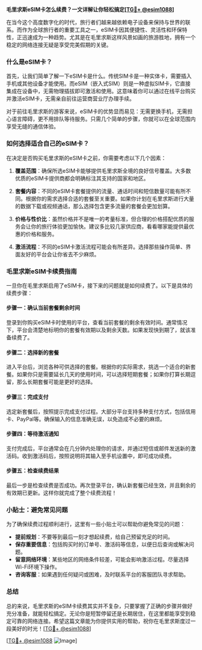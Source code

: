 **毛里求斯eSIM卡怎么续费？一文详解让你轻松搞定[[TG💪+ @esim1088](https://t.me/s/esim1088)]**

在当今这个高度数字化的时代，旅行者们越来越依赖电子设备来保持与世界的联系。而作为全球旅行者的重要工具之一，eSIM卡因其便捷性、灵活性和环保特性，正迅速成为一种趋势。尤其是在毛里求斯这样风景如画的旅游胜地，拥有一个稳定的网络连接无疑是享受完美假期的关键。

### 什么是eSIM卡？

首先，让我们简单了解一下eSIM卡是什么。传统SIM卡是一种实体卡，需要插入手机或其他设备才能使用。而eSIM（嵌入式SIM）则是一种虚拟SIM卡，它直接集成在设备中，无需物理插拔即可激活和使用。这意味着你可以通过在线平台购买并激活eSIM卡，无需亲自前往运营商营业厅办理手续。

对于前往毛里求斯的游客来说，eSIM卡的优势显而易见：无需更换手机，无需担心语言障碍，更不用排队等待服务。只需几个简单的步骤，你就可以在全球范围内享受无缝的通信体验。

### 如何选择适合自己的eSIM卡？

在决定是否购买毛里求斯的eSIM卡之前，你需要考虑以下几个因素：

1. **覆盖范围**：确保所选eSIM卡能够提供毛里求斯全境的良好信号覆盖。大多数优质的eSIM卡提供商都会明确标注其支持的国家和地区。
   
2. **套餐内容**：不同的eSIM卡套餐提供的流量、通话时间和短信数量可能有所不同。根据你的需求选择合适的套餐至关重要。如果你计划在毛里求斯进行大量的数据下载或视频通话，那么选择包含更多流量的套餐会更加划算。

3. **价格与性价比**：虽然价格并不是唯一的考量标准，但合理的价格搭配优质的服务会让你的旅行体验更加愉快。建议多比较几家供应商，看看哪家能提供最优惠的价格和服务。

4. **激活流程**：不同的eSIM卡激活流程可能会有所差异。选择那些操作简单、界面友好的平台会让你省去不少麻烦。

### 毛里求斯eSIM卡续费指南

一旦你在毛里求斯启用了eSIM卡，接下来的问题就是如何续费了。以下是具体的续费步骤：

#### 步骤一：确认当前套餐剩余时间

登录到你购买eSIM卡时使用的平台，查看当前套餐的剩余有效时间。通常情况下，平台会清楚地标明你的套餐有效期以及剩余天数。如果发现快到期了，就该准备续费了。

#### 步骤二：选择新的套餐

进入平台后，浏览各种可供选择的套餐。根据你的实际需求，挑选一个适合的新套餐。如果你只是需要延长几天的使用时间，可以选择短期套餐；如果你打算长期逗留，那么长期套餐可能是更好的选择。

#### 步骤三：完成支付

选定新套餐后，按照提示完成支付过程。大部分平台支持多种支付方式，包括信用卡、PayPal等。确保输入的信息准确无误，以免造成不必要的麻烦。

#### 步骤四：等待激活通知

支付完成后，平台通常会在几分钟内处理你的请求，并通过短信或邮件发送新的激活码。收到激活码后，按照说明将其输入至手机设置中，即可成功续费。

#### 步骤五：检查续费结果

最后一步是检查续费是否成功。再次登录平台，确认新套餐已经生效，并且剩余的有效期已更新。这样你就完成了整个续费流程！

### 小贴士：避免常见问题

为了确保续费过程顺利进行，这里有一些小贴士可以帮助你避免常见的问题：

- **提前规划**：不要等到最后一刻才想起续费，给自己预留充足的时间。
- **保存重要信息**：包括购买时的订单号、激活码等信息，以便日后查询或解决问题。
- **留意网络环境**：某些地区的网络条件较差，可能会影响激活过程。尽量选择Wi-Fi环境下操作。
- **咨询客服**：如果遇到任何疑问或困难，及时联系平台的客服团队寻求帮助。

### 总结

总的来说，毛里求斯的eSIM卡续费其实并不复杂，只要掌握了正确的步骤并做好充分准备，就能轻松搞定。无论你是短暂停留还是长期居住，在这里都能享受到稳定可靠的网络连接。希望这篇文章能为你提供实用的帮助，祝你在毛里求斯度过一段美好的时光！[[TG💪+ @esim1088](https://t.me/s/esim1088)]

[[TG💪+ @esim1088](https://t.me/s/esim1088) ![Image](https://i.postimg.cc/4NQfJmqS/Snipaste-2025-05-13-00-14-12.png)]